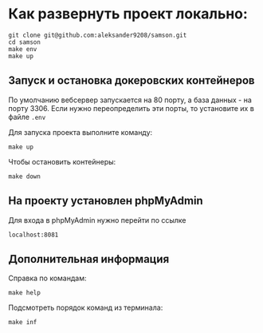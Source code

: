 # Как развернуть проект локально:

```
git clone git@github.com:aleksander9208/samson.git
cd samson
make env
make up
```

## Запуск и остановка докеровских контейнеров

По умолчанию вебсервер запускается на 80 порту, а база данных - на порту 3306.
Если нужно переопределить эти порты, то установите их в файле `.env`

Для запуска проекта выполните команду:
```
make up
```

Чтобы остановить контейнеры:
```
make down
```

## На проекту установлен phpMyAdmin

Для входа в phpMyAdmin нужно перейти по ссылке 
```
localhost:8081
```

## Дополнительная информация

Справка по командам:
```
make help
```
Подсмотреть порядок команд из терминала:
```
make inf
```